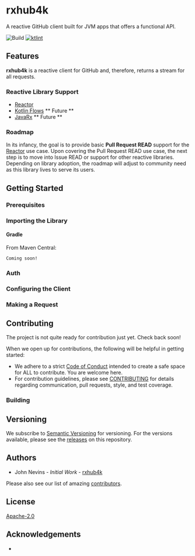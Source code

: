 # rxhub4k
A reactive GitHub client built for JVM apps that offers a functional API.

![Build](https://github.com/rxhub4k/rxhub4k/workflows/CI/badge.svg)
[![ktlint](https://img.shields.io/badge/code%20style-%E2%9D%A4-FF4081.svg)](https://ktlint.github.io/)

## Features
**rxhub4k** is a reactive client for GitHub and, therefore, returns a stream for all requests.

### Reactive Library Support
* [Reactor](https://projectreactor.io/)
* [Kotlin Flows](https://kotlinlang.org/docs/reference/coroutines/flow.html#flows) \** Future \**
* [JavaRx](https://github.com/ReactiveX/RxJava) \** Future \**

### Roadmap
In its infancy, the goal is to provide basic **Pull Request READ** support for the [Reactor](https://projectreactor.io/) use case.  Upon covering the Pull Request READ use case, the next step is to move into Issue READ or support for other reactive libraries.  Depending on library adoption, the roadmap will adjust to community need as this library lives to serve its users.

## Getting Started
### Prerequisites

### Importing the Library
#### Gradle
From Maven Central:

`Coming soon!`

### Auth

### Configuring the Client

### Making a Request

## Contributing
The project is not quite ready for contribution just yet.  Check back soon!

When we open up for contributions, the following will be helpful in getting started:
* We adhere to a strict [Code of Conduct](https://github.com/rxhub4k/rxhub4k/blob/master/CODE_OF_CONDUCT.md) intended to create a safe space for ALL to contribute.  You are welcome here.
* For contribution guidelines, please see [CONTRIBUTING](https://github.com/rxhub4k/rxhub4k/blob/master/CONTRIBUTING.md) for details regarding communication, pull requests, style, and test coverage.

### Building

## Versioning
We subscribe to [Semantic Versioning](https://semver.org/) for versioning. For the versions available, please see the [releases](https://github.com/rxhub4k/rxhub4k/releases) on this repository.

## Authors
* John Nevins - _Initial Work_ - [rxhub4k](https://github.com/rxhub4k)

Please also see our list of amazing [contributors](https://github.com/rxhub4k/rxhub4k/people).
## License
[Apache-2.0](https://github.com/rxhub4k/rxhub4k/blob/master/LICENSE)

## Acknowledgements
* 
